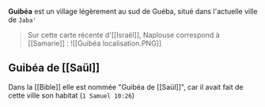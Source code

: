 **Guibéa** est un village légèrement au sud de Guéba, situé dans l'actuelle ville de `Jaba'`
> Sur cette carte récente d'[[Israël]], Naplouse correspond à [[Samarie]] :
![[Guibéa localisation.PNG]]

## Guibéa de [[Saül]]
Dans la [[Bible]] elle est nommée "Guibéa de [[Saül]]", car il avait fait de cette ville son habitat (`1 Samuel 10:26`)